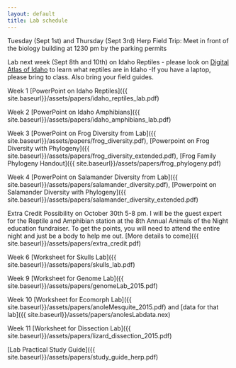 ```yaml
---
layout: default
title: Lab schedule
---
```

Tuesday (Sept 1st) and Thursday (Sept 3rd) Herp Field Trip: Meet in front of the biology building at 1230 pm by the parking permits

Lab next week (Sept 8th and 10th) on Idaho Reptiles - please look on [Digital Atlas of Idaho](http://imnh.isu.edu/digitalatlas/) to learn what reptiles are in Idaho
-If you have a laptop, please bring to class. Also bring your field guides.

Week 1 [PowerPoint on Idaho Reptiles]({{ site.baseurl}}/assets/papers/idaho_reptiles_lab.pdf)

Week 2 [PowerPoint on Idaho Amphibians]({{ site.baseurl}}/assets/papers/idaho_amphibians_lab.pdf)

Week 3 [PowerPoint on Frog Diversity from Lab]({{ site.baseurl}}/assets/papers/frog_diversity.pdf), [Powerpoint on Frog Diversity with Phylogeny]({{ site.baseurl}}/assets/papers/frog_diversity_extended.pdf), [Frog Family Phylogeny Handout]({{ site.baseurl}}/assets/papers/frog_phylogeny.pdf)

Week 4 [PowerPoint on Salamander Diversity from Lab]({{ site.baseurl}}/assets/papers/salamander_diversity.pdf), [Powerpoint on Salamander Diversity with Phylogeny]({{ site.baseurl}}/assets/papers/salamander_diversity_extended.pdf)

Extra Credit Possibility on October 30th 5-8 pm. I will be the guest expert for the Reptile and Amphibian station at the 8th Annual Animals of the Night education fundraiser. To get the points, you will need to attend the entire night and just be a body to help me out. [More details to come]({{ site.baseurl}}/assets/papers/extra_credit.pdf)

Week 6 [Worksheet for Skulls Lab]({{ site.baseurl}}/assets/papers/skulls_lab.pdf)

Week 9 [Worksheet for Genome Lab]({{ site.baseurl}}/assets/papers/genomeLab_2015.pdf)

Week 10 [Worksheet for Ecomorph Lab]({{ site.baseurl}}/assets/papers/anoleMesquite_2015.pdf) and [data for that lab]({{ site.baseurl}}/assets/papers/anolesLabdata.nex)

Week 11 [Worksheet for Dissection Lab]({{ site.baseurl}}/assets/papers/lizard_dissection_2015.pdf)

[Lab Practical Study Guide]({{ site.baseurl}}/assets/papers/study_guide_herp.pdf)
